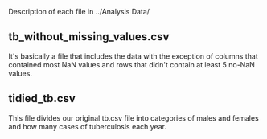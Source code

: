 Description of each file in ../Analysis Data/

##  tb_without_missing_values.csv
It's basically a file that includes the data with the exception of columns that contained most NaN values and rows that didn't contain at least 5 no-NaN values.

## tidied_tb.csv
This file divides our original tb.csv file into categories of males and females and how many cases of tuberculosis each year.
